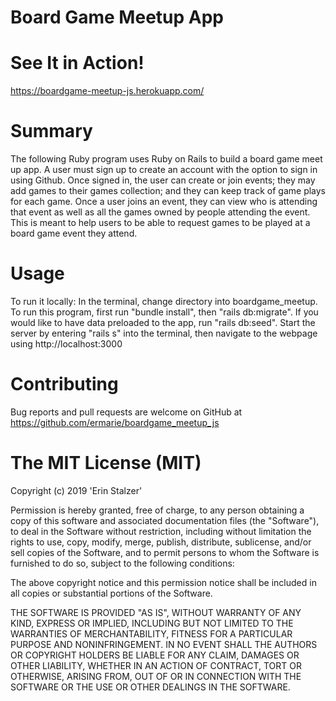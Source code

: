 # Board Game Meetup App

# See It in Action!

https://boardgame-meetup-js.herokuapp.com/

# Summary

The following Ruby program uses Ruby on Rails to build a board game meet up app. A user must sign up to create an account with the option to sign in using Github. Once signed in, the user can create or join events; they may add games to their games collection; and they can keep track of game plays for each game. Once a user joins an event, they can view who is attending that event as well as all the games owned by people attending the event. This is meant to help users to be able to request games to be played at a board game event they attend.

# Usage

To run it locally:
In the terminal, change directory into boardgame_meetup. To run this program, first run "bundle install", then "rails db:migrate". If you would like to have data preloaded to the app, run "rails db:seed".  Start the server by entering "rails s" into the terminal, then navigate to the webpage using http://localhost:3000

# Contributing

Bug reports and pull requests are welcome on GitHub at https://github.com/ermarie/boardgame_meetup_js

# The MIT License (MIT)

Copyright (c) 2019 'Erin Stalzer'

Permission is hereby granted, free of charge, to any person obtaining a copy
of this software and associated documentation files (the "Software"), to deal
in the Software without restriction, including without limitation the rights
to use, copy, modify, merge, publish, distribute, sublicense, and/or sell
copies of the Software, and to permit persons to whom the Software is
furnished to do so, subject to the following conditions:

The above copyright notice and this permission notice shall be included in
all copies or substantial portions of the Software.

THE SOFTWARE IS PROVIDED "AS IS", WITHOUT WARRANTY OF ANY KIND, EXPRESS OR
IMPLIED, INCLUDING BUT NOT LIMITED TO THE WARRANTIES OF MERCHANTABILITY,
FITNESS FOR A PARTICULAR PURPOSE AND NONINFRINGEMENT. IN NO EVENT SHALL THE
AUTHORS OR COPYRIGHT HOLDERS BE LIABLE FOR ANY CLAIM, DAMAGES OR OTHER
LIABILITY, WHETHER IN AN ACTION OF CONTRACT, TORT OR OTHERWISE, ARISING FROM,
OUT OF OR IN CONNECTION WITH THE SOFTWARE OR THE USE OR OTHER DEALINGS IN
THE SOFTWARE.